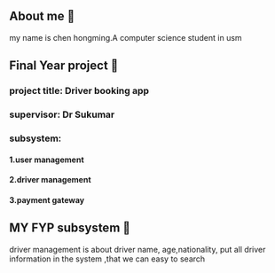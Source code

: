 ## About me 👋
my name is chen hongming.A computer science student in usm
## Final Year project 👋
### project title: Driver booking app
### supervisor: Dr Sukumar 
### subsystem:
#### 1.user management 
#### 2.driver management
#### 3.payment gateway
## MY FYP subsystem 👋
driver management is about driver name, age,nationality, 
put all driver information in the system ,that we can easy to search
